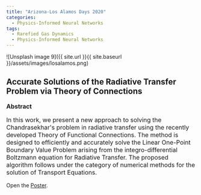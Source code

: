 ```yaml
---
title: "Arizona-Los Alamos Days 2020"
categories:
  - Physics-Informed Neural Networks
tags:
  - Rarefied Gas Dynamics
  - Physics-Informed Neural Networks
---
```




![Unsplash image 9]({{ site.url }}{{ site.baseurl }}/assets/images/losalamos.png)


<h2>
Accurate Solutions of the Radiative Transfer Problem via Theory of Connections
</h2>

<font size="3">

<strong>Abstract</strong>

In this work, we present a new approach to solving the Chandrasekhar's problem in radiative transfer using the recently developed Theory of Functional Connections. The method is designed to efficiently and accurately solve the Linear One-Point Boundary Value Problem arising from the integro-differential Boltzmann equation for Radiative Transfer. The proposed algorithm follows under the category of numerical methods for the solution of Transport Equations.

</font>

Open the <a href="/assets/images/Mario_LosAlamos_poster.pdf">Poster</a>.

